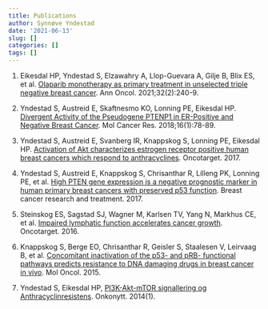 ```yaml
---
title: Publications
author: Synnøve Yndestad
date: '2021-06-13'
slug: []
categories: []
tags: []
---
```



1.	Eikesdal HP, Yndestad S, Elzawahry A, Llop-Guevara A, Gilje B, Blix ES, et al. [Olaparib monotherapy as primary treatment in unselected triple negative breast cancer](https://pubmed.ncbi.nlm.nih.gov/33242536/). Ann Oncol. 2021;32(2):240-9.


2.	Yndestad S, Austreid E, Skaftnesmo KO, Lonning PE, Eikesdal HP. [Divergent Activity of the Pseudogene PTENP1 in ER-Positive and Negative Breast Cancer](https://pubmed.ncbi.nlm.nih.gov/29021233/). Mol Cancer Res. 2018;16(1):78-89.


3.	Yndestad S, Austreid E, Svanberg IR, Knappskog S, Lonning PE, Eikesdal HP. [Activation of Akt characterizes estrogen receptor positive human breast cancers which respond to anthracyclines](https://pubmed.ncbi.nlm.nih.gov/28476032/). Oncotarget. 2017.


4.	Yndestad S, Austreid E, Knappskog S, Chrisanthar R, Lilleng PK, Lonning PE, et al. [High PTEN gene expression is a negative prognostic marker in human primary breast cancers with preserved p53 function](https://pubmed.ncbi.nlm.nih.gov/28213783/). Breast cancer research and treatment. 2017.


5.	Steinskog ES, Sagstad SJ, Wagner M, Karlsen TV, Yang N, Markhus CE, et al. [Impaired lymphatic function accelerates cancer growth](https://pubmed.ncbi.nlm.nih.gov/27329584/). Oncotarget. 2016.


6.	Knappskog S, Berge EO, Chrisanthar R, Geisler S, Staalesen V, Leirvaag B, et al. [Concomitant inactivation of the p53- and pRB- functional pathways predicts resistance to DNA damaging drugs in breast cancer in vivo](https://pubmed.ncbi.nlm.nih.gov/26004085/). Mol Oncol. 2015.


7.	Yndestad S, Eikesdal HP, [PI3K-Akt-mTOR signallering og Anthracyclinresistens](https://onkonytt.no/pi3k-akt-mtor-signalering-og-anthracyklinresistens/). Onkonytt. 2014(1).









